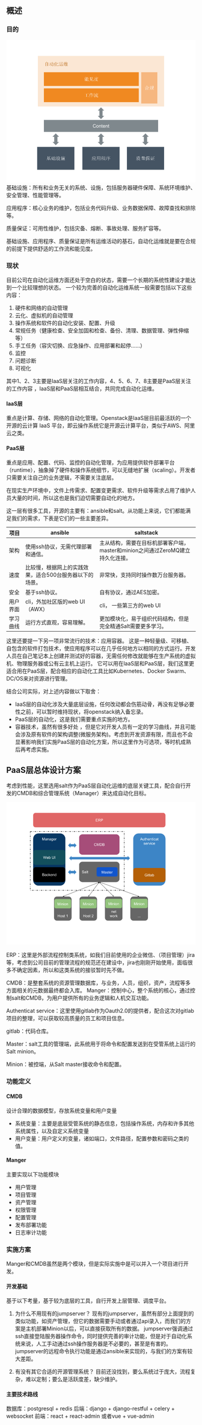 ## 概述

### 目的
![observer](ops_target.png)
基础设施：所有和业务无关的系统、设施，包括服务器硬件保障、系统环境维护、安全管理、性能管理等。

应用程序：核心业务的维护，包括业务代码升级、业务数据保障、故障查找和排除等。

质量保证：可用性维护，包括灾备、熔断、事故处理、服务扩容等。

基础设施、应用程序、质量保证是所有运维活动的基石，自动化运维就是要在合规的前提下提供舒适的工作流和能见度。


### 现状
目前公司在自动化运维方面还处于空白的状态，需要一个长期的系统性建设才能达到一个比较理想的状态。
一个较为完善的自动化运维系统一般需要包括以下这些内容：

1. 硬件和网络的自动管理
2. 云化、虚拟机的自动管理
3. 操作系统和软件的自动化安装、配置、升级
4. 常规任务（健康检查、安全加固和检查、备份、清理、数据管理、弹性伸缩等）
5. 手工任务（容灾切换、应急操作、应用部署和起停……）
6. 监控
7. 问题诊断
8. 可视化

其中1、2、3主要是IaaS层关注的工作内容，4、5、6、7、8主要是PaaS层关注的工作内容 ，IaaS层和PaaS层相互结合，共同完成自动化运维。


#### IaaS层
重点是计算、存储、网络的自动化管理。Openstack是IaaS层目前最活跃的一个开源的云计算 IaaS 平台，即云操作系统它是开源云计算平台，类似于AWS、阿里云之类。

#### PaaS层
重点是应用、配置、代码、监控的自动化管理，为应用提供软件部署平台（runtime），抽象掉了硬件和操作系统细节，可以无缝地扩展（scaling）。开发者只需要关注自己的业务逻辑，不需要关注底层。

在现实生产环境中，文件上传需求、配置变更需求、软件升级等需求占用了维护人员大量的时间，所以这也是我们迫切需要自动化的地方。

这一层有很多工具，开源的主要有：ansible和salt。从功能上来说，它们都能满足我们的需求，下表是它们的一些主要差异。

| 项目 | ansible | saltstack |
| ----------- | ----------- | ----------- |
| 架构 | 使用ssh协议，无需代理部署和通信。 |主从结构，需要在目标机部署客户端，master和minion之间通过ZeroMQ建立持久化连接。|
| 速度 | 比较慢，根据网上的实践效果，适合500台服务器以下的场景。 |非常快，支持同时操作数万台服务器。|
| 安全 | 基于ssh协议。 |自有协议，通过AES加密。|
| 用户界面 | cli，外加社区版的web UI（AWX） |cli， 一些第三方的web UI|
| 学习曲线 | 运行方式直观，容易理解。 |更加模块化，易于组织代码结构，但是完全精通Salt需要更多学习。|

这里还要提一下另一项非常流行的技术：应用容器。
这是一种轻量级、可移植、自包含的软件打包技术，使应用程序可以在几乎任何地方以相同的方式运行。开发人员在自己笔记本上创建并测试好的容器，无需任何修改就能够在生产系统的虚拟机、物理服务器或公有云主机上运行。
它可以用在laaS层和PaaS层，我们这里更适合用在PaaS层，配合相应的自动化工具比如Kubernetes、Docker Swarm、 DC/OS来对资源进行管理。

结合公司实际，对上述内容做以下取舍：
* IaaS层的自动化涉及大量底层设施，任何改动都会伤筋动骨，再没有足够必要性之前，可以暂时维持现状，将openstack纳入备忘录。
* PaaS层的自动化，这是我们需要重点实施的地方。
* 容器技术，虽然有很多好处 ，但是它对开发人员有一定的学习曲线，并且可能会涉及原有软件的架构调整(微服务架构)。考虑到开发资源有限，而且也不会显著影响我们实施PaaS层的自动化方案，所以这里作为可选项，等时机成熟后再考虑实施。


## PaaS层总体设计方案

考虑到性能，这里选用salt作为PaaS层自动化运维的底层关键工具，配合自行开发的CMDB和综合管理系统（Manager）来达成自动化目标。

![observer](auto_ops.png) 

ERP：这里是外部流程控制类系统，如我们目前使用的企业微信、（项目管理）jira等，考虑到公司目前的管理流程的规范还在建设中，jira也刚刚开始使用，面临很多不确定因素，所以和这类系统的接驳暂时先不做。

CMDB：是整套系统的资源管理数据库，与业务，人员，组织，资产，流程等多方面相关的元数据最终都会入库。
Manger：控制中心，整个系统的核心，通过控制salt和CMDB，为用户提供所有的业务逻辑和人机交互功能。

Authenticat service：这里使用gitlab作为Oauth2.0的提供者，配合这次对gitlab项目的整理，可以获取较高质量的员工和项目信息。

gitlab：代码仓库。

Master：salt工具的管理端，此系统用于将命令和配置发送到在受管系统上运行的Salt minion。

Minion：被控端，从Salt master接收命令和配置。

### 功能定义
#### CMDB
设计合理的数据模型，存放系统变量和用户变量
* 系统变量：主要是底层受管系统的静态信息，包括操作系统，内存和许多其他系统属性，以及自定义系统变量
* 用户变量：用户定义的变量，诸如端口，文件路径，配置参数和密码之类的值。

#### Manger
主要实现以下功能模块
* 用户管理
* 项目管理
* 资产管理
* 权限管理
* 配置管理
* 发布部署功能
* 日志审计功能

### 实施方案
Manger和CMDB虽然是两个模块，但是实际实施中是可以并入一个项目进行开发。

#### 开发基础
基于以下考量，基于较为底层的工具，自行开发上层管理、调度平台。
1. 为什么不用现有的jumpserver？ 
    现有的jumpserver，虽然有部分上面提到的类似功能，如资产管理，但它的数据需要手动或者通过api录入，而我们的方案是主机部署Minion以后，可以直接获取所有的数据。
    jumpserver强调通过ssh直接登陆服务器操作命令，同时提供完善的审计功能，但是对于自动化系统来说，人工手动通过ssh操作服务器是不必要的，甚至是有害的。
    jumpserver的远程命令执行功能是通过ansible来实现的，与我们的方案有较大差距。

2. 有没有其它合适的开源管理系统？
    目前还没找到，要么系统过于庞大，流程复杂，难以定制；要么是活跃度差，缺少维护。

#### 主要技术路线
数据库：postgresql + redis
后端：django + django-restful + celery + websocket
前端：react + react-admin 或者vue + vue-admin


